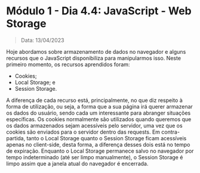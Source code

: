 # Módulo 1 - Dia 4.4: JavaScript - Web Storage

> Data: 13/04/2023

Hoje abordamos sobre armazenamento de dados no navegador e alguns recursos que o JavaScript disponibiliza para manipularmos isso. Neste primeiro momento, os recursos aprendidos foram:

* Cookies;
* Local Storage; e
* Session Storage.

A diferença de cada recurso está, principalmente, no que diz respeito à forma de utilização, ou seja, a forma que a sua página irá querer armazenar os dados do usuário, sendo cada um interessante para abranger situações específicas. Os cookies normalmente são utilizados quando queremos que os dados armazenados sejam acessíveis pelo servidor, uma vez que os cookies são enviados para o servidor dentro das requests. Em contra-partida, tanto o Local Storage quanto o Session Storage ficam acessíveis apenas no client-side, desta forma, a diferença desses dois está no tempo de expiração. Enquanto o Local Storage permanece salvo no navegador por tempo indeterminado (até ser limpo manualmente), o Session Storage é limpo assim que a janela atual do navegador é encerrada.